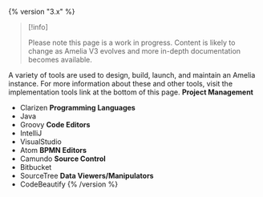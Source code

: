 {% version "3.x" %}
> [!info]  
>
> Please note this page is a work in progress. Content is likely to change as Amelia V3 evolves and more in-depth documentation becomes available.

A variety of tools are used to design, build, launch, and maintain an Amelia instance. For more information about these and other tools, visit the implementation tools link at the bottom of this page.
**Project Management**
-   Clarizen
**Programming Languages**
-   Java
-   Groovy
**Code Editors**
-   IntelliJ
-   VisualStudio
-   Atom
**BPMN Editors**
-   Camundo
**Source Control**
-   Bitbucket
-   SourceTree
**Data Viewers/Manipulators**
-   CodeBeautify
{% /version %}
